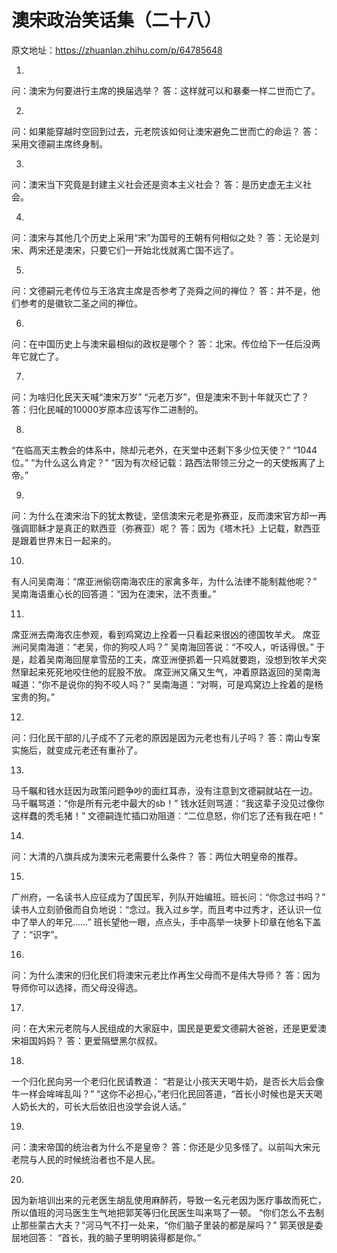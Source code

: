 # 澳宋政治笑话集（二十八）
原文地址：https://zhuanlan.zhihu.com/p/64785648

1.
问：澳宋为何要进行主席的换届选举？
答：这样就可以和暴秦一样二世而亡了。

2.
问：如果能穿越时空回到过去，元老院该如何让澳宋避免二世而亡的命运？
答：采用文德嗣主席终身制。

3.
问：澳宋当下究竟是封建主义社会还是资本主义社会？
答：是历史虚无主义社会。

4.
问：澳宋与其他几个历史上采用“宋”为国号的王朝有何相似之处？
答：无论是刘宋、两宋还是澳宋，只要它们一开始北伐就离亡国不远了。

5.
问：文德嗣元老传位与王洛宾主席是否参考了尧舜之间的禅位？
答：并不是，他们参考的是徽钦二圣之间的禅位。

6.
问：在中国历史上与澳宋最相似的政权是哪个？
答：北宋。传位给下一任后没两年它就亡了。

7.
问：为啥归化民天天喊“澳宋万岁” “元老万岁”，但是澳宋不到十年就灭亡了？
答：归化民喊的10000岁原本应该写作二进制的。

8.
“在临高天主教会的体系中，除却元老外，在天堂中还剩下多少位天使？”
“1044位。”
“为什么这么肯定？”
“因为有次经记载：路西法带领三分之一的天使叛离了上帝。”

9.
问：为什么在澳宋治下的犹太教徒，坚信澳宋元老是弥赛亚，反而澳宋官方却一再强调耶稣才是真正的默西亚（弥赛亚）呢？
答：因为《塔木托》上记载，默西亚是跟着世界末日一起来的。

10.
有人问吴南海：“席亚洲偷窃南海农庄的家禽多年，为什么法律不能制裁他呢？”
吴南海语重心长的回答道：“因为在澳宋，法不责重。”

11.
席亚洲去南海农庄参观，看到鸡窝边上拴着一只看起来很凶的德国牧羊犬。
席亚洲问吴南海道：“老吴，你的狗咬人吗？”
吴南海回答说：“不咬人，听话得很。”
于是，趁着吴南海回屋拿雪茄的工夫，席亚洲便抓着一只鸡就要跑，没想到牧羊犬突然窜起来死死地咬住他的屁股不放。
席亚洲又痛又生气，冲着原路返回的吴南海喊道：“你不是说你的狗不咬人吗？”
吴南海道：“对啊，可是鸡窝边上拴着的是杨宝贵的狗。”

12.
问：归化民干部的儿子成不了元老的原因是因为元老也有儿子吗？
答：南山专案实施后，就变成元老还有重孙了。

13.
马千瞩和钱水廷因为政策问题争吵的面红耳赤，没有注意到文德嗣就站在一边。
马千瞩骂道：“你是所有元老中最大的sb！”
钱水廷则骂道：“我这辈子没见过像你这样蠢的秃毛猪！”
文德嗣连忙插口劝阻道：“二位息怒，你们忘了还有我在吧！”

14.
问：大清的八旗兵成为澳宋元老需要什么条件？
答：两位大明皇帝的推荐。

15.
广州府，一名读书人应征成为了国民军，列队开始编班。班长问：“你念过书吗？”
读书人立刻骄傲而自负地说：“念过。我入过乡学，而且考中过秀才，还认识一位中了举人的年兄……”
班长望他一眼，点点头，手中高举一块萝卜印章在他名下盖了：“识字”。

16.
问：为什么澳宋的归化民们将澳宋元老比作再生父母而不是伟大导师？
答：因为导师你可以选择，而父母没得选。

17.
问：在大宋元老院与人民组成的大家庭中，国民是更爱文德嗣大爸爸，还是更爱澳宋祖国妈妈？
答：更爱隔壁黑尔叔叔。

18.
一个归化民向另一个老归化民请教道：
“若是让小孩天天喝牛奶，是否长大后会像牛一样会哞哞乱叫？”
“这你不必担心，”老归化民回答道，“首长小时候也是天天喝人奶长大的，可长大后依旧也没学会说人话。”

19.
问：澳宋帝国的统治者为什么不是皇帝？
答：你还是少见多怪了。以前叫大宋元老院与人民的时候统治者也不是人民。

20.
因为新培训出来的元老医生胡乱使用麻醉药，导致一名元老因为医疗事故而死亡，所以值班的河马医生生气地把郭芙等归化民医生叫来骂了一顿。
“你们怎么不去制止那些蒙古大夫？”河马气不打一处来，“你们脑子里装的都是屎吗？”
郭芙很是委屈地回答：
“首长，我的脑子里明明装得都是你。”